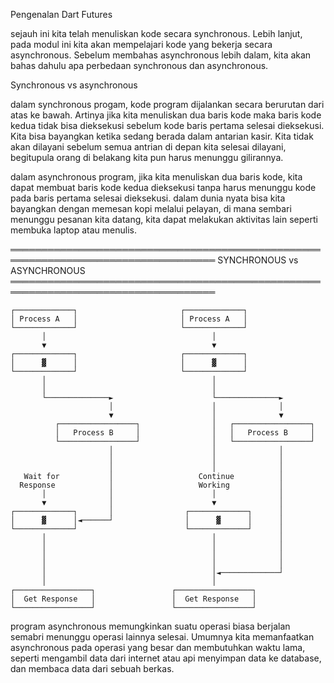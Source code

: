 Pengenalan Dart Futures 

sejauh ini kita telah menuliskan kode secara synchronous. 
Lebih lanjut, pada modul ini kita akan mempelajari kode yang bekerja secara asynchronous.
Sebelum membahas asynchronous lebih dalam, kita akan bahas dahulu apa perbedaan synchronous dan asynchronous.

Synchronous vs asynchronous

dalam synchronous progam, kode program dijalankan secara berurutan dari atas ke bawah.
Artinya jika kita menuliskan dua baris kode maka baris kode kedua tidak bisa dieksekusi sebelum kode baris pertama selesai dieksekusi.
Kita bisa bayangkan ketika sedang berada dalam antarian kasir.
Kita tidak akan dilayani sebelum semua antrian di depan kita selesai dilayani, 
begitupula orang di belakang kita pun harus menunggu gilirannya.

dalam asynchronous program, jika kita menuliskan dua baris kode, 
kita dapat membuat baris kode kedua dieksekusi tanpa harus menunggu kode pada baris pertama selesai dieksekusi.
dalam dunia nyata bisa kita bayangkan dengan memesan kopi melalui pelayan, di mana sembari menunggu pesanan kita  datang, 
kita dapat melakukan aktivitas lain seperti membuka laptop atau menulis.


═══════════════════════════════════════════════════════════════════════════════════
                        SYNCHRONOUS  vs  ASYNCHRONOUS
═══════════════════════════════════════════════════════════════════════════════════

    ┌─────────────┐                       ┌─────────────┐
    │ Process A   │                       │ Process A   │
    └─────────────┘                       └─────────────┘
           │                                     │
           ▼                                     ▼
    ┌─────────────┐                       ┌─────────────┐
    │      ▓      │                       │      ▓      │
    └─────────────┘                       └─────────────┘
           │                                     │
           │                                     │
           └──────────────►                      └──────────────►
                          │                      │              │
                          ▼                      │              ▼
              ┌─────────────────┐                │   ┌─────────────────┐
              │   Process B     │                │   │   Process B     │
              └─────────────────┘                │   └─────────────────┘
                          │                      │              │
                          │                      │              │
                          │                      │              │
       Wait for           │                   Continue          │
      Response            │                   Working           │
           │              │                      │              │
           ▼              │                      ▼              │
    ┌─────────────┐       │                ┌─────────────┐      │
    │      ▓      │◄──────┘                │      ▓      │      │
    └─────────────┘                        └─────────────┘      │
           │                                     │              │
           │                                     │              │
           │                                     │              │
           │                                     │              │
           │                                     │◄─────────────┘                                   
           │                                     │
    ┌─────────────────┐                 ┌─────────────────┐
    │  Get Response   │                 │  Get Response   │
    └─────────────────┘                 └─────────────────┘


program asynchronous memungkinkan suatu operasi biasa berjalan semabri menunggu operasi lainnya selesai.
Umumnya kita memanfaatkan asynchronous pada operasi yang besar dan membutuhkan waktu lama, seperti 
mengambil data dari internet atau api menyimpan data ke database, dan membaca data dari sebuah berkas.